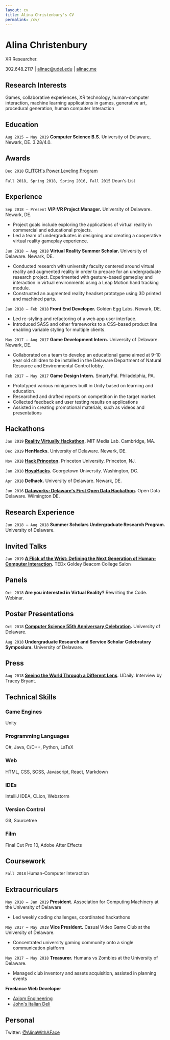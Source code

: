 ```yaml
---
layout: cv
title: Alina Christenbury's CV
permalink: /cv/
---
```


# Alina Christenbury
XR Researcher.

<div id="webaddress">
302.648.2117
|
<a href="alinac@udel.edu">alinac@udel.edu</a>
|
<a href="http://alinac.me">alinac.me</a>
</div>

## Research Interests
Games, collaborative experiences, XR technology, human-computer interaction, machine learning applications in games, generative art, procedural generation, human computer Interaction

## Education

`Aug 2015 — May 2019`
__Computer Science B.S.__ University of Delaware, Newark, DE. 3.28/4.0.

## Awards

`Dec 2018`
[GLITCH's Power Leveling Program](https://glitch.mn/powerleveling/)

`Fall 2018, Spring 2018, Spring 2016, Fall 2015`
Dean's List


## Experience

`Sep 2018 — Present`
__VIP:VR Project Manager.__ University of Delaware. Newark, DE.
* Project goals include exploring the applications of virtual reality in commercial and educational projects.
* Led a team of undergraduates in designing and creating a cooperative virtual reality gameplay experience.

`Jun 2018 — Aug 2018`
__Virtual Reality Summer Scholar.__ University of Delaware. Newark, DE.
* Conducted research with university faculty centered around virtual reality and augmented reality in order to prepare for an undergraduate research project. Experimented with gesture-based gameplay and interaction in virtual environments using a Leap Motion hand tracking module.
* Constructed an augmented reality headset prototype using 3D printed and machined parts.

`Jan 2018 — Feb 2018`
__Front End Developer.__ Golden Egg Labs. Newark, DE.
* Led re-styling and refactoring of a web app user interface.
* Introduced SASS and other frameworks to a CSS-based product line enabling variable styling for multiple clients.

`May 2017 — Aug 2017`
__Game Development Intern.__ University of Delaware. Newark, DE.
* Collaborated on a team to develop an educational game aimed at 9-10 year old children to be installed in the Delaware Department of Natural Resource and Environmental Control lobby.

`Feb 2017 — May 2017`
__Game Design Intern.__ SmartyPal. Philadelphia, PA.
* Prototyped various minigames built in Unity based on learning and education.
* Researched and drafted reports on competition in the target market.
* Collected feedback and user testing results on applications
* Assisted in creating promotional materials, such as videos and presentations

## Hackathons

`Jan 2019`
__[Reality Virtually Hackathon](https://realityvirtuallyhack.com/).__ MIT Media Lab. Cambridge, MA.

`Dec 2019`
__HenHacks.__ University of Delaware. Newark, DE.

`Nov 2018`
__[Hack Princeton](https://hackprinceton.com/).__ Princeton University. Princeton, NJ.

`Jan 2018`
__[HoyaHacks](http://www.hoyahacks.com/).__ Georgetown University. Washington, DC.

`Apr 2018`
__Delhack.__ University of Delaware. Newark, DE.

`Jun 2016`
__[Dataworks: Delaware's First Open Data Hackathon](https://www.hackathon.com/event/dataworks—delawares-first-open-data-hackathon-24040563974).__ Open Data Delaware. Wilmington DE.

## Research Experience

`Jun 2018 — Aug 2018`
__Summer Scholars Undergraduate Research Program.__ University of Delaware.


## Invited Talks

`Jan 2019`
__[A Flick of the Wrist: Defining the Next Generation of Human-Computer Interaction](https://www.ted.com/tedx/events/32155).__ TEDx Goldey Beacom College Salon


## Panels

`Oct 2018`
__Are you interested in Virtual Reality?__ Rewriting the Code. Webinar.


## Poster Presentations

`Oct 2018`
__[Computer Science 55th Anniversary Celebration](https://www.cis.udel.edu/55th-anniversary-celebration/).__ University of Delaware.

`Aug 2018`
__Undergraduate Research and Service Scholar Celebratory Symposium.__ University of Delaware.


## Press

`Aug 2018`
__[Seeing the World Through a Different Lens](https://www.udel.edu/udaily/2018/august/alina-christenbury-virtual-reality-summer-research/)__. UDaily. Interview by Tracey Bryant.

## Technical Skills

### Game Engines
Unity

### Programming Languages
C\#, Java, C/C++, Python, LaTeX

### Web
HTML, CSS, SCSS, Javascript, React, Markdown

### IDEs
IntelliJ IDEA, CLion, Webstorm

### Version Control
Git, Sourcetree

### Film
Final Cut Pro 10, Adobe After Effects

## Coursework

`Fall 2018`
Human-Computer Interaction


## Extracurriculars

`May 2018 — Jan 2019`
__President.__ Association for Computing Machinery at the University of Delaware
* Led weekly coding challenges, coordinated hackathons

`May 2017 — May 2018`
__Vice President.__ Casual Video Game Club at the University of Delaware.
* Concentrated university gaming community onto a single communication platform

`May 2017 — May 2018`
__Treasurer.__ Humans vs Zombies at the University of Delaware.
* Managed club inventory and assets acquisition, assisted in planning events

__Freelance Web Developer__
* [Axiom Engineering](axeng.com)
* [John's Italian Deli](http://www.johnsitaliandeli.com/)


## Personal

Twitter: [@AlinaWithAFace](https://twitter.com/AlinaWithAFace)

